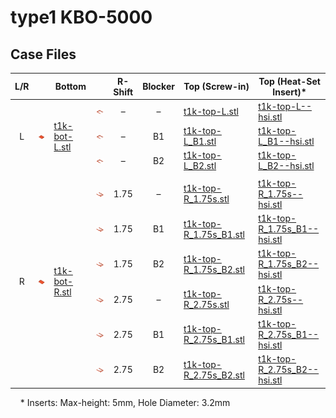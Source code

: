 # type1 KBO-5000

## Case Files

<table>
  <thead>
    <tr>
      <th>L/R</th>
      <th></th>
      <th>Bottom</th>
      <th></th>
      <th>R-Shift</th>
      <th>Blocker</th>
      <th>Top (Screw-in)</th>
      <th>Top (Heat-Set Insert)*</th>
    </tr>
  </thead>
  <tbody>
    <tr>
      <td rowspan="5" style="text-align: center;">L</td>
      <td rowspan="5"><img src=".images/t1k-b-l.png" width="100" /></td>
      <td rowspan="5"><a href="t1k-bot-L.stl">t1k-bot-L.stl</a></td>
      <td><img src=".images/t1k-t-l.png" width="100" /></td>
      <td style="text-align: center;">–</td>
      <td style="text-align: center;">–</td>
      <td><a href="t1k-top-L.stl">t1k-top-L.stl</a></td>
      <td><a href="heat-set-insert/t1k-top-L--hsi.stl">t1k-top-L--hsi.stl</a></td>
    </tr>
    <tr></tr>
    <tr>
      <td><img src=".images/t1k-t-l-b1.png" width="100" /></td>
      <td style="text-align: center;">–</td>
      <td style="text-align: center;">B1</td>
      <td><a href="t1k-top-L_B1.stl">t1k-top-L_B1.stl</a></td>
      <td><a href="heat-set-insert/t1k-top-L_B1--hsi.stl">t1k-top-L_B1--hsi.stl</a></td>
    </tr>
    <tr></tr>
    <tr>
      <td><img src=".images/t1k-t-l-b2.png" width="100" /></td>
      <td style="text-align: center;">–</td>
      <td style="text-align: center;">B2</td>
      <td><a href="t1k-top-L_B2.stl">t1k-top-L_B2.stl</a></td>
      <td><a href="heat-set-insert/t1k-top-L_B2--hsi.stl">t1k-top-L_B2--hsi.stl</a></td>
    </tr>
    <tr>
      <td></td>
      <td></td>
      <td></td>
      <td></td>
      <td></td>
      <td></td>
      <td></td>
      <td></td>
    </tr>
    <tr>
      <td rowspan="11" style="text-align: center;">R</td>
      <td rowspan="11"><img src=".images/t1k-b-r.png" width="100" /></td>
      <td rowspan="11"><a href="t1k-bot-R.stl">t1k-bot-R.stl</a></td>
      <td><img src=".images/t1k-t-r-1.75.png" width="100" /></td>
      <td style="text-align: center;">1.75</td>
      <td style="text-align: center;">–</td>
      <td><a href="t1k-top-R_1.75s.stl">t1k-top-R_1.75s.stl</a></td>
      <td><a href="heat-set-insert/t1k-top-R_1.75s--hsi.stl">t1k-top-R_1.75s--hsi.stl</a></td>
    </tr>
    <tr></tr>
    <tr>
      <td><img src=".images/t1k-t-r-1.75-b1.png" width="100" /></td>
      <td style="text-align: center;">1.75</td>
      <td style="text-align: center;">B1</td>
      <td><a href="t1k-top-R_1.75s_B1.stl">t1k-top-R_1.75s_B1.stl</a></td>
      <td><a href="heat-set-insert/t1k-top-R_1.75s_B1--hsi.stl">t1k-top-R_1.75s_B1--hsi.stl</a></td>
    </tr>
    <tr></tr>
    <tr>
      <td><img src=".images/t1k-t-r-1.75-b2.png" width="100" /></td>
      <td style="text-align: center;">1.75</td>
      <td style="text-align: center;">B2</td>
      <td><a href="t1k-top-R_1.75s_B2.stl">t1k-top-R_1.75s_B2.stl</a></td>
      <td><a href="heat-set-insert/t1k-top-R_1.75s_B2--hsi.stl">t1k-top-R_1.75s_B2--hsi.stl</a></td>
    </tr>
    <tr></tr>
    <tr>
      <td><img src=".images/t1k-t-r-2.75.png" width="100" /></td>
      <td style="text-align: center;">2.75</td>
      <td style="text-align: center;">–</td>
      <td><a href="t1k-top-R_2.75s.stl">t1k-top-R_2.75s.stl</a></td>
      <td><a href="heat-set-insert/t1k-top-R_2.75s--hsi.stl">t1k-top-R_2.75s--hsi.stl</a></td>
    </tr>
    <tr></tr>
    <tr>
      <td><img src=".images/t1k-t-r-2.75-b1.png" width="100" /></td>
      <td style="text-align: center;">2.75</td>
      <td style="text-align: center;">B1</td>
      <td><a href="t1k-top-R_2.75s_B1.stl">t1k-top-R_2.75s_B1.stl</a></td>
      <td><a href="heat-set-insert/t1k-top-R_2.75s_B1--hsi.stl">t1k-top-R_2.75s_B1--hsi.stl</a></td>
    </tr>
    <tr></tr>
    <tr>
      <td><img src=".images/t1k-t-r-2.75-b2.png" width="100" /></td>
      <td style="text-align: center;">2.75</td>
      <td style="text-align: center;">B2</td>
      <td><a href="t1k-top-R_2.75s_B2.stl">t1k-top-R_2.75s_B2.stl</a></td>
      <td><a href="heat-set-insert/t1k-top-R_2.75s_B2--hsi.stl">t1k-top-R_2.75s_B2--hsi.stl</a></td>
    </tr>
  </tbody>
</table>

&nbsp;&nbsp;&nbsp;&nbsp;\* Inserts: Max-height: 5mm, Hole Diameter: 3.2mm
